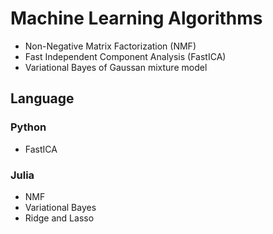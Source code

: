# Machine Learning Algorithms

- Non-Negative Matrix Factorization (NMF)
- Fast Independent Component Analysis (FastICA)
- Variational Bayes of Gaussan mixture model

## Language
### Python
- FastICA

### Julia
- NMF
- Variational Bayes
- Ridge and Lasso
